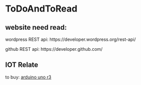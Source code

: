 # ToDoAndToRead
<h2> website need read:</h2>
<p> wordpress REST api:<a> https://developer.wordpress.org/rest-api/  </a></p>
<p> github REST api:<a> https://developer.github.com/  </a></p>
<h2>IOT Relate</h2>
<p>to buy: <a href='https://detail.tmall.com/item.htm?id=523957302031&ali_refid=a3_430673_1006:1108875641:N:arduino:02689b4cf22ce8364e71ded6a92336e3&ali_trackid=1_02689b4cf22ce8364e71ded6a92336e3&spm=a2e15.8261149.07626516002.1' target='_blank' target="_blank">arduino uno r3</a></p>
